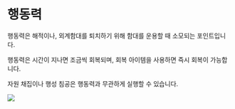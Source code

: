 # 행동력

 행동력은 해적이나, 외계함대를 퇴치하기 위해 함대를 운용할 때 소모되는 포인트입니다.

행동력은 시간이 지나면 조금씩 회복되며, 회복 아이템을 사용하면 즉시 회복이 가능합니다.

자원 채집이나 행성 침공은 행동력과 무관하게 실행할 수 있습니다.

![](http://d3bbxo4nelobc3.cloudfront.net/html/img/help/801_001actionpoint.jpg)